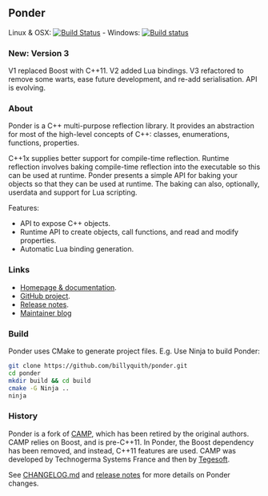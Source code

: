 
Ponder
------

Linux & OSX: [![Build Status](https://travis-ci.org/billyquith/ponder.svg?branch=master)](https://travis-ci.org/billyquith/ponder) -
Windows: [![Build status](https://ci.appveyor.com/api/projects/status/spskn9y93e8osve2/branch/master?svg=true)](https://ci.appveyor.com/project/billyquith/ponder/branch/master)

### New: Version 3

V1 replaced Boost with C++11. V2 added Lua bindings. V3 refactored to remove some warts,
ease future development, and re-add serialisation. API is evolving.

### About

Ponder is a C++ multi-purpose reflection library. It provides an abstraction for most
of the high-level concepts of C++: classes, enumerations, functions, properties.

C++1x supplies better support for compile-time reflection. Runtime reflection involves
baking compile-time reflection into the executable so this can be used at runtime. Ponder
presents a simple API for baking your objects so that they can be used at runtime. The baking
can also, optionally, userdata and support for Lua scripting.

Features:

- API to expose C++ objects.
- Runtime API to create objects, call functions, and read and modify properties.
- Automatic Lua binding generation.

### Links

 - [Homepage & documentation](http://billyquith.github.io/ponder/).
 - [GitHub project](https://github.com/billyquith/ponder).
 - [Release notes][rel].
 - [Maintainer blog](https://chinbilly.blogspot.com/search/label/ponder)

### Build

Ponder uses CMake to generate project files. E.g. Use Ninja to build Ponder:

```bash
git clone https://github.com/billyquith/ponder.git
cd ponder
mkdir build && cd build
cmake -G Ninja ..
ninja
```

### History

Ponder is a fork of [CAMP][camp], which has been retired by the original authors. CAMP relies
on Boost, and is pre-C++11. In Ponder, the Boost dependency has been removed, and instead,
C++11 features are used. CAMP was developed by Technogerma Systems France and then by [Tegesoft][tege].

See [CHANGELOG.md](CHANGELOG.md) and [release notes][rel] for more details on Ponder changes.

[rel]: https://billyquith.github.io/ponder/blog_ponder_3.html
[cl]: https://github.com/billyquith/ponder/CHANGELOG.md
[tege]: http://www.tegesoft.com
[camp]: https://github.com/tegesoft/camp
